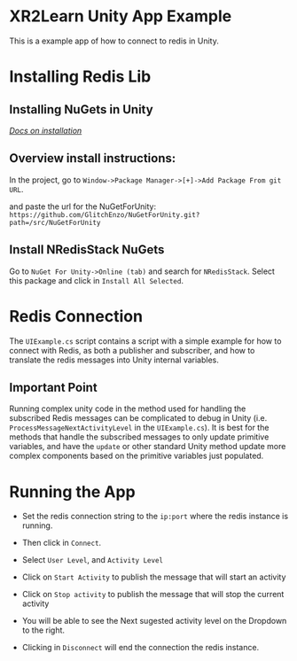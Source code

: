 # XR2Learn Unity App Example
This is a example app of how to connect to redis in Unity.

# Installing Redis Lib
## Installing NuGets in Unity
*[Docs on installation](https://github.com/GlitchEnzo/NuGetForUnity?tab=readme-ov-file#unity-20193-or-newer)*

## Overview install instructions:

In the project, go to `Window->Package Manager->[+]->Add Package From git URL`.

and paste the url for the NuGetForUnity: `https://github.com/GlitchEnzo/NuGetForUnity.git?path=/src/NuGetForUnity`

## Install NRedisStack NuGets
Go to `NuGet For Unity->Online (tab)` and search for `NRedisStack`. Select this package and click in `Install All Selected`.

# Redis Connection
The `UIExample.cs` script contains a script with a simple example for how to connect with Redis, as both a publisher and subscriber, and how to translate the redis messages into Unity internal variables.

## Important Point
Running complex unity code in the method used for handling the subscribed Redis messages can be complicated to debug in Unity (i.e. `ProcessMessageNextActivityLevel` in the `UIExample.cs`). It is best for the methods that handle the subscribed messages to only update primitive variables, and have the `update` or other standard Unity method update more complex components based on the primitive variables just populated.


# Running the App
 - Set the redis connection string to the `ip:port` where the redis instance is running.

 - Then click in `Connect`.
 - Select `User Level`, and `Activity Level`
 - Click on `Start Activity` to publish the message that will start an activity
 - Click on `Stop activity` to publish the message that will stop the current activity
 - You will be able to see the Next sugested activity level on the Dropdown to the right.
 - Clicking in `Disconnect` will end the connection the redis instance.
